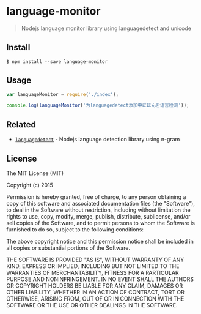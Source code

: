 # language-monitor

> Nodejs language monitor library using languagedetect and unicode

## Install

```
$ npm install --save language-monitor
```


## Usage

```js
var languageMonitor = require('./index');

console.log(languageMonitor('为languagedetect添加中にほん한语言检测'));
```


## Related

- [`languagedetect`](https://www.npmjs.com/package/languagedetect) - Nodejs language detection library using n-gram

## License

The MIT License (MIT)

Copyright (c) 2015 

Permission is hereby granted, free of charge, to any person obtaining a copy
of this software and associated documentation files (the "Software"), to deal
in the Software without restriction, including without limitation the rights
to use, copy, modify, merge, publish, distribute, sublicense, and/or sell
copies of the Software, and to permit persons to whom the Software is
furnished to do so, subject to the following conditions:

The above copyright notice and this permission notice shall be included in all
copies or substantial portions of the Software.

THE SOFTWARE IS PROVIDED "AS IS", WITHOUT WARRANTY OF ANY KIND, EXPRESS OR
IMPLIED, INCLUDING BUT NOT LIMITED TO THE WARRANTIES OF MERCHANTABILITY,
FITNESS FOR A PARTICULAR PURPOSE AND NONINFRINGEMENT. IN NO EVENT SHALL THE
AUTHORS OR COPYRIGHT HOLDERS BE LIABLE FOR ANY CLAIM, DAMAGES OR OTHER
LIABILITY, WHETHER IN AN ACTION OF CONTRACT, TORT OR OTHERWISE, ARISING FROM,
OUT OF OR IN CONNECTION WITH THE SOFTWARE OR THE USE OR OTHER DEALINGS IN THE
SOFTWARE.
